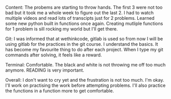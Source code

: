 Content:
The probems are starting to throw hands. 
The first 3 were not too bad but it took me a whole week to figure out the last 2. 
I had to watch multiple videos and read lots of transcipts just for 2 problems. 
Learned some new python built in functions once again.
Creating mutliple functions for 1 problem is sill rocking my world but I'll get there. 

Git:
I was informed that at wethinkcode, gitlab is used so from now I will be using gitlab for the practices in the git course. 
I understand the basics.
It has become my favourite thing to do after each project.
When I type my git commands after solving, it feels like a reward. 

Terminal:
Comfortable. 
The black and white is not throwing me off too much anymore.
READING is very important. 

Overall:
I don't want to cry yet and the frustration is not too much. 
I'm okay. I'll work on practising the work before attempting problems.
I'll also practice the functions in a function more to get comfortable.